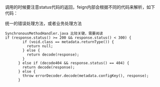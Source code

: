 

调用的时候要注意status代码的返回，feign内部会根据不同的代码来解析，如下代码：

统一的错误处理方法，或者业务处理方法
```
SynchronousMethodHandler.java 比较关键，需要阅读
if (response.status() >= 200 && response.status() < 300) {
        if (void.class == metadata.returnType()) {
          return null;
        } else {
          return decode(response);
        }
      } else if (decode404 && response.status() == 404) {
        return decode(response);
      } else {
        throw errorDecoder.decode(metadata.configKey(), response);
      }
```